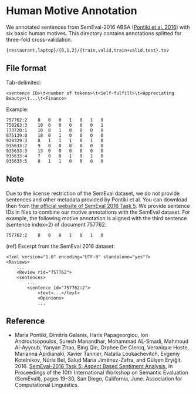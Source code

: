 # Human Motive Annotation

We annotated sentences from SemEval-2016 ABSA ([Pontiki et al. 2016](https://www.aclweb.org/anthology/S16-1002)) with six basic human motives. This directory contains annotations splitted for three-fold cross-validation.

```
{restaurant,laptop}/{0,1,2}/{train,valid,train+valid,test}.tsv
```


## File format

Tab-delimited:

```
<sentence ID>\t<number of tokens>\t<Self-fulfill>\t<Appreciating Beauty>\t...\t<Finance>
```

Example:
```
757762:2	8	0	0	1	0	1	0
758263:3	10	0	0	0	0	0	1
773720:1	10	0	1	0	0	0	0
875139:0	18	0	1	0	0	0	0
929329:3	8	1	1	1	0	1	0
935633:2	9	0	0	0	0	0	0
935633:3	13	0	0	0	0	0	0
935633:4	7	0	0	1	0	1	0
935633:5	8	1	1	0	0	0	0
```

## Note

Due to the license restriction of the SemEval dataset, we do not provide sentences and other metadata provided by Pontiki et al. You can download then from [the official website of SemEval 2016 Task 5](http://alt.qcri.org/semeval2016/task5/). We provide sentence IDs in files to combine our motive annotations with the SemEval dataset. For example, the following motive annotation is aligned with the third sentence (sentence index=2) of document 757762.

```
757762:2	8	0	0	1	0	1	0
```

(ref) Excerpt from the SemEval 2016 dataset:

```
<?xml version="1.0" encoding="UTF-8" standalone="yes"?>
<Reviews>
    ...
    <Review rid="757762">
    <sentences>
        ...
        <sentence id="757762:2">
            <text>...</text>
            <Opinions>
            ...
```


## Reference

- Maria Pontiki, Dimitris Galanis, Haris Papageorgiou, Ion Androutsopoulos, Suresh Manandhar, Mohammad AL-Smadi, Mahmoud Al-Ayyoub, Yanyan Zhao, Bing Qin, Orphee De Clercq, Veronique Hoste, Marianna Apidianaki, Xavier Tannier, Natalia Loukachevitch, Evgeniy Kotelnikov, Núria Bel, Salud María Jiménez-Zafra, and Gülşen Eryiğit. 2016. [SemEval-2016 Task 5: Aspect Based Sentiment Analysis.](https://www.aclweb.org/anthology/S16-1002) In Proceedings of the 10th International Workshop on Semantic Evaluation (SemEvall), pages 19–30, San Diego, California, June. Association for Computational Linguistics.
